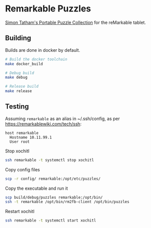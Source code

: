 # Remarkable Puzzles

[Simon Tatham's Portable Puzzle Collection][stpuzzles] for the reMarkable tablet.


## Building

Builds are done in docker by default.

```sh
# Build the docker toolchain
make docker_build

# Debug build
make debug

# Release build
make release
```

## Testing

Assuming `remarkable` as an alias in ~/.ssh/config, as per
<https://remarkablewiki.com/tech/ssh>:

```
host remarkable
  Hostname 10.11.99.1
  User root
```

Stop xochitl

```sh
ssh remarkable -t systemctl stop xochitl
```

Copy config files

```sh
scp -r config/ remarkable:/opt/etc/puzzles/
```

Copy the executable and run it

```sh
scp build/debug/puzzles remarkable:/opt/bin/
ssh -t remarkable /opt/bin/rm2fb-client /opt/bin/puzzles
```

Restart xochitl

```sh
ssh remarkable -t systemctl start xochitl
```



[stpuzzles]: https://www.chiark.greenend.org.uk/~sgtatham/puzzles/
